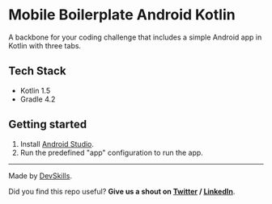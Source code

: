 # Mobile Boilerplate Android Kotlin

A backbone for your coding challenge that includes a simple Android app in Kotlin with three tabs.

## Tech Stack

- Kotlin 1.5
- Gradle 4.2

## Getting started

1. Install [Android Studio](https://developer.android.com/studio#downloads).
2. Run the predefined "app" configuration to run the app.

---

Made by [DevSkills](https://devskills.co).

Did you find this repo useful? **Give us a shout on [Twitter](https://twitter.com/DevSkillsHQ) / [LinkedIn](https://www.linkedin.com/company/devskills)**.